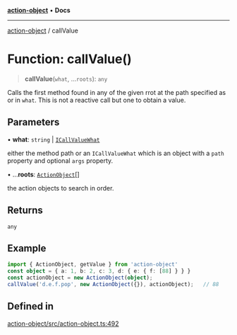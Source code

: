 [**action-object**](../README.md) • **Docs**

***

[action-object](../globals.md) / callValue

# Function: callValue()

> **callValue**(`what`, ...`roots`): `any`

Calls the first method found in any of the given rrot at the path 
specified as or in `what`. This is not a reactive call but one to 
obtain a value.

## Parameters

• **what**: `string` \| [`ICallValueWhat`](../interfaces/ICallValueWhat.md)

either the method path or an `ICallValueWhat` which is an object 
with a `path` property and optional `args` property.

• ...**roots**: [`ActionObject`](../classes/ActionObject.md)[]

the action objects to search in order.

## Returns

`any`

## Example

```ts
import { ActionObject, getValue } from 'action-object'
const object = { a: 1, b: 2, c: 3, d: { e: { f: [88] } } }
const actionObject = new ActionObject(object);
callValue('d.e.f.pop', new ActionObject({}), actionObject);   // 88
```

## Defined in

[action-object/src/action-object.ts:492](https://github.com/mksunny1/action-object/blob/d3b79ef45403db2af53250402a32918daa4abb39/src/action-object.ts#L492)
